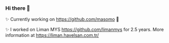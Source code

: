 ### Hi there 👋

✨ Currently working on https://github.com/masomo 🤘

✨ I worked on Liman MYS https://github.com/limanmys for 2.5 years. More information at https://liman.havelsan.com.tr/
